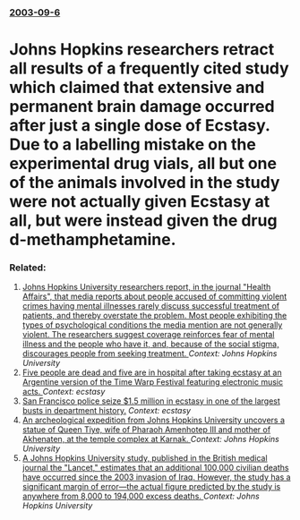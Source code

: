 ### [2003-09-6](/news/2003/09/6/index.md)

#  Johns Hopkins researchers retract all results of a frequently cited study which claimed that extensive and permanent brain damage occurred after just a single dose of Ecstasy. Due to a labelling mistake on the experimental drug vials, all but one of the animals involved in the study were not actually given Ecstasy at all, but were instead given the drug d-methamphetamine.




### Related:

1. [Johns Hopkins University researchers report, in the journal "Health Affairs", that media reports about people accused of committing violent crimes having mental illnesses rarely discuss successful treatment of patients, and thereby overstate the problem. Most people exhibiting the types of psychological conditions the media mention are not generally violent. The researchers suggest coverage reinforces fear of mental illness and the people who have it, and, because of the social stigma, discourages people from seeking treatment. ](/news/2016/06/7/johns-hopkins-university-researchers-report-in-the-journal-health-affairs-that-media-reports-about-people-accused-of-committing-violent.md) _Context: Johns Hopkins University_
2. [Five people are dead and five are in hospital after taking ecstasy at an Argentine version of the Time Warp Festival featuring electronic music acts. ](/news/2016/04/16/five-people-are-dead-and-five-are-in-hospital-after-taking-ecstasy-at-an-argentine-version-of-the-time-warp-festival-featuring-electronic-mu.md) _Context: ecstasy_
3. [San Francisco police seize $1.5 million in ecstasy in one of the largest busts in department history.](/news/2013/08/14/san-francisco-police-seize-1-5-million-in-ecstasy-in-one-of-the-largest-busts-in-department-history.md) _Context: ecstasy_
4. [ An archeological expedition from Johns Hopkins University uncovers a statue of Queen Tiye, wife of Pharaoh Amenhotep&nbsp;III and mother of Akhenaten, at the temple complex at Karnak. ](/news/2006/01/23/an-archeological-expedition-from-johns-hopkins-university-uncovers-a-statue-of-queen-tiye-wife-of-pharaoh-amenhotep-nbsp-iii-and-mother-of.md) _Context: Johns Hopkins University_
5. [ A Johns Hopkins University study, published in the British medical journal the "Lancet," estimates that an additional 100,000 civilian deaths have occurred since the 2003 invasion of Iraq. However, the study has a significant margin of error&mdash;the actual figure predicted by the study is anywhere from 8,000 to 194,000 excess deaths. ](/news/2004/10/29/a-johns-hopkins-university-study-published-in-the-british-medical-journal-the-lancet-estimates-that-an-additional-100-000-civilian-deat.md) _Context: Johns Hopkins University_
